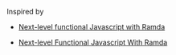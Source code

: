 Inspired by 

- [Next-level functional Javascript with Ramda](https://vimeo.com/129549453)

- [Next-level Functional Javascript With Ramda](http://slides.com/warrenseymour/functional-js-ramda#/)
